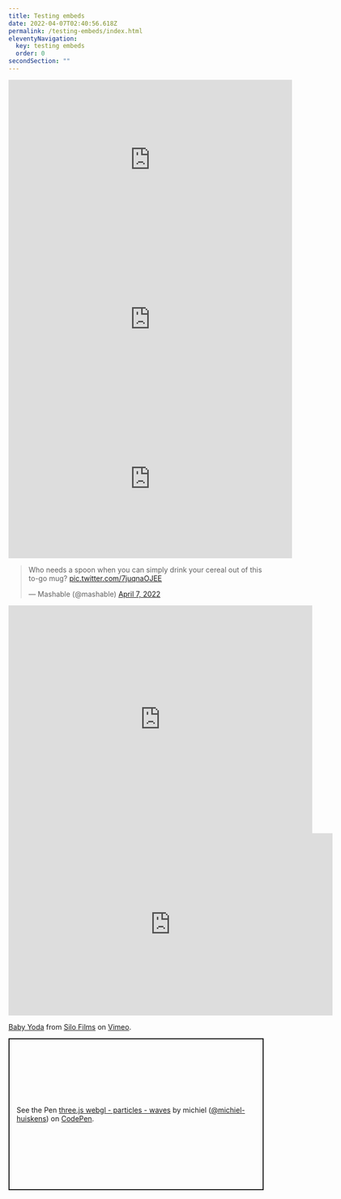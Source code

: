 ```yaml
---
title: Testing embeds
date: 2022-04-07T02:40:56.618Z
permalink: /testing-embeds/index.html
eleventyNavigation:
  key: testing embeds
  order: 0
secondSection: ""
---
```

<iframe width="560" height="315" src="https://www.youtube.com/embed/dQw4w9WgXcQ" title="YouTube video player" frameborder="0" allow="accelerometer; autoplay; clipboard-write; encrypted-media; gyroscope; picture-in-picture" allowfullscreen></iframe>



<iframe width="560" height="315" src="https://www.youtube.com/embed/HIcSWuKMwOw" title="YouTube video player" frameborder="0" allow="accelerometer; autoplay; clipboard-write; encrypted-media; gyroscope; picture-in-picture" allowfullscreen></iframe>



<iframe width="560" height="315" src="https://www.youtube.com/embed/iik25wqIuFo" title="YouTube video player" frameborder="0" allow="accelerometer; autoplay; clipboard-write; encrypted-media; gyroscope; picture-in-picture" allowfullscreen></iframe>

<blockquote class="twitter-tweet"><p lang="en" dir="ltr">Who needs a spoon when you can simply drink your cereal out of this to-go mug? <a href="https://t.co/7juqnaOJEE">pic.twitter.com/7juqnaOJEE</a></p>&mdash; Mashable (@mashable) <a href="https://twitter.com/mashable/status/1511896543166550017?ref_src=twsrc%5Etfw">April 7, 2022</a></blockquote> <script async src="https://platform.twitter.com/widgets.js" charset="utf-8"></script> 


<iframe src="https://www.google.com/maps/embed?pb=!1m18!1m12!1m3!1d3374.9733115355707!2d-110.95230344919932!3d32.23188508104746!2m3!1f0!2f0!3f0!3m2!1i1024!2i768!4f13.1!3m3!1m2!1s0x86d671073c1ced59%3A0xcab36e5566489d76!2sUniversity%20of%20Arizona%20BookStores!5e0!3m2!1sen!2sus!4v1649299918353!5m2!1sen!2sus" width="600" height="450" style="border:0;" allowfullscreen="" loading="lazy" referrerpolicy="no-referrer-when-downgrade"></iframe>


<iframe src="https://player.vimeo.com/video/473112935?h=57aa135ca2" width="640" height="360" frameborder="0" allow="autoplay; fullscreen; picture-in-picture" allowfullscreen></iframe>
<p><a href="https://vimeo.com/473112935">Baby Yoda</a> from <a href="https://vimeo.com/user16215421">Silo Films</a> on <a href="https://vimeo.com">Vimeo</a>.</p>


<p class="codepen" data-height="300" data-default-tab="html,result" data-slug-hash="LYeQrxv" data-user="michiel-huiskens" style="height: 300px; box-sizing: border-box; display: flex; align-items: center; justify-content: center; border: 2px solid; margin: 1em 0; padding: 1em;">
  <span>See the Pen <a href="https://codepen.io/michiel-huiskens/pen/LYeQrxv">
  three.js webgl - particles - waves</a> by michiel (<a href="https://codepen.io/michiel-huiskens">@michiel-huiskens</a>)
  on <a href="https://codepen.io">CodePen</a>.</span>
</p>
<script async src="https://cpwebassets.codepen.io/assets/embed/ei.js"></script>